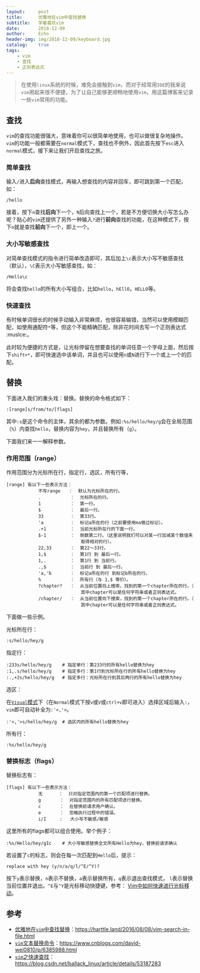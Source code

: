 ```yaml
---
layout:     post
title:      优雅地在vim中查找替换
subtitle:   学着喜欢vim
date:       2018-12-09
author:     Echo
header-img: img/2018-12-09/keyboard.jpg
catalog:    true
tags:
    - vim
    - 查找
    - 正则表达式
---
```




> 在使用`linux`系统的时候，难免会接触到`vim`，而对于经常用`IDE`的我来说`vim`用起来很不便捷，为了让自己能够更顺畅地使用`vim`，用这篇博客来记录一些`vim`常用的功能。



## 查找

`vim`的查找功能很强大，意味着你可以很简单地使用，也可以做很复杂地操作。`vim`的功能一般都需要在`normal`模式下，查找也不例外，因此首先按下`esc`进入`normal`模式，接下来让我们开启查找之旅。

### 简单查找

输入`/`进入**后向**查找模式，再输入想查找的内容并回车，即可跳到第一个匹配，如：

```
/hello
```



接着，按下`n`查找**后向**下一个，`N`后向查找上一个，若是不方便切换大小写怎么办呢？贴心的`vim`还提供了另外一种输入`?`进行**前向**查找的功能，在这种模式下，按下`n`就是查找**前向**下一个，即上一个。

### 大小写敏感查找

对简单查找模式的指令进行简单改造即可，其后加上`\c`表示大小写不敏感查找（默认），`\C`表示大小写敏感查找，如：

```
/Hello\c
```

将会查找`hello`的所有大小写组合，比如`hello`，`hEllO`，`HELLO`等。

### 快速查找

有时候单词很长的时候手动输入非常麻烦，也很容易输错，当然可以使用模糊匹配，如使用通配符`*`等，但这个不能精确匹配，除非花时间去写一个正则表达式 :muslce:。

此时较为便捷的方式是，让光标停留在想要查找的单词任意一个字母上面，然后按下`shift+*`，即可快速选中该单词，并且也可以使用`n`或`N`进行下一个或上一个的匹配。

## 替换

下面进入我们的重头戏：替换。替换的命令格式如下：

```
:[range]s/from/to/[flags]
```

其中`:s`是这个命令的主体，其余的都为参数。例如`:%s/hello/hey/g`会在全局范围（`%`）内查找`hello`，替换内容为`hey`，并且替换所有（`g`）。

下面我们来一一解释参数。

### 作用范围（range）

作用范围分为光标所在行，指定行，选区，所有行等，

```
[range] 有以下一些表示方法：
            不写range   ：  默认为光标所在的行。
            .           ：  光标所在的行。
            1           ：  第一行。
            $           ：  最后一行。
            33          ：  第33行。
            'a          ：  标记a所在的行（之前要使用ma做过标记）。
            .+1         ：  当前光标所在行的下面一行。
            $-1         ：  倒数第二行。（这里说明我们可以对某一行加减某个数值来
                            取得相对的行）。
            22,33       ：  第22～33行。
            1,$         ：  第1行 到 最后一行。
            1,.         ：  第1行 到 当前行。
            .,$         ：  当前行 到 最后一行。
            'a,'b       ：  标记a所在的行 到标记b所在的行。
            %           ：  所有行（与 1,$ 等价）。
            ?chapter?   ：  从当前位置向上搜索，找到的第一个chapter所在的行。（
                            其中chapter可以是任何字符串或者正则表达式。
            /chapter/   ：  从当前位置向下搜索，找到的第一个chapter所在的行。（
                            其中chapter可以是任何字符串或者正则表达式。
```



下面做一些示例。

光标所在行：

```
:s/hello/hey/g
```

指定行：

```
:233s/hello/hey/g    # 指定单行：第233行的所有hello替换为hey
:1,.s/hello/hey/g    # 指定多行：第1行到光标所在行的所有hello替换为hey
:.,+2s/hello/hey/g   # 指定多行：光标所在行到其后两行的所有hello替换为hey
```

选区：

在[`Visual`模式](http://www.cnblogs.com/wajika/p/6606353.html)下（在`Normal`模式下按`v`或`V`或`ctrl+v`即可进入）选择区域后输入`:`，`vim`即可自动补全为`:'<,'>`。

```
:'<,'>s/hello/hey/g  # 选区内的所有hello替换为hey
```

所有行：

```
:%s/hello/hey/g
```

### 替换标志（flags）

替换标志有：

```
[flags] 有以下一些表示方法：
            无      ：  只对指定范围内的第一个匹配项进行替换。
            g       ：  对指定范围内的所有匹配项进行替换。
            c       ：  在替换前请求用户确认。
            e       ：  忽略执行过程中的错误。
            i/I     :   大小写不敏感/敏感
```

这里所有的flags都可以组合使用。举个例子：

```
:%s/Hello/hey/gIc    # 大小写敏感替换全文所有Hello为hey，替换前请求确认
```

若设置了`c`的标志，则会在每一次匹配到`Hello`后，提示：

```
replace with hey (y/n/a/q/l/^E/^Y)?
```

按下`y`表示替换，`n`表示不替换，`a`表示替换所有，`q`表示退出查找模式， `l`表示替换当前位置并退出。`^E`与`^Y`是光标移动快捷键，参考： [Vim中如何快速进行光标移动](https://harttle.land/2015/11/07/vim-cursor.html)。 



## 参考

* [优雅地在`vim`中查找替换](https://harttle.land/2016/08/08/vim-search-in-file.html)：https://harttle.land/2016/08/08/vim-search-in-file.html
* [`vim`文本替换命令](https://www.cnblogs.com/david-wei0810/p/6385988.html)：https://www.cnblogs.com/david-wei0810/p/6385988.html
* [`vim`之快速查找](https://blog.csdn.net/ballack_linux/article/details/53187283)：https://blog.csdn.net/ballack_linux/article/details/53187283